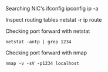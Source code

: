 

Searching NIC's
	ifconfig
	ipconfig
	ip -a

Inspect routing tables
	netstat -r 
	ip route

Checking port forward with netstat
```shell-session
netstat -antp | grep 1234
```
Checking port forward with nmap
```shell-session
nmap -v -sV -p1234 localhost
```
